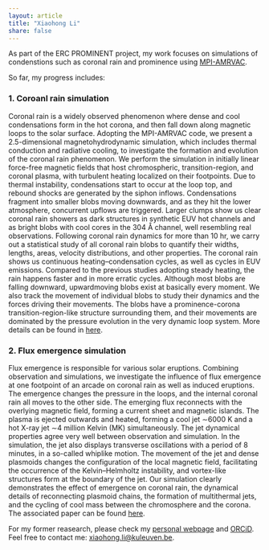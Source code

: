 ```yaml
---
layout: article
title: "Xiaohong Li"
share: false
---
```


As part of the ERC PROMINENT project, my work focuses on simulations of condenstions such as coronal rain and prominence using [MPI-AMRVAC](http://amrvac.org). 

So far, my progress includes:
### 1. Coroanl rain simulation  
Coronal rain is a widely observed phenomenon where dense and cool condensations form in the hot corona, and then fall down along magnetic loops to the solar surface. Adopting the MPI-AMRVAC code, we present a 2.5-dimensional magnetohydrodynamic simulation, which includes thermal conduction and radiative cooling, to investigate the formation and evolution of the coronal rain phenomenon. We perform the simulation in initially linear force-free magnetic fields that host chromospheric, transition-region, and coronal plasma, with turbulent heating localized on their footpoints. Due to thermal instability, condensations start to occur at the loop top, and rebound shocks are generated by the siphon inflows. Condensations fragment into smaller blobs moving downwards, and as they hit the lower atmosphere, concurrent upflows are triggered. Larger clumps show us clear coronal rain showers as dark structures in synthetic EUV hot channels and as bright blobs with cool cores in the 304 Å channel, well resembling real observations. Following coronal rain dynamics for more than 10 hr, we carry out a statistical study of all coronal rain blobs to quantify their widths, lengths, areas, velocity distributions, and other properties. The coronal rain shows us continuous heating–condensation cycles, as well as cycles in EUV emissions. Compared to the previous studies adopting steady heating, the rain happens faster and in more erratic cycles. Although most blobs are falling downward, upwardmoving blobs exist at basically every moment. We also track the movement of individual blobs to study their dynamics and the forces driving their movements. The blobs have a prominence-corona transition-region-like structure surrounding them, and their movements are dominated by the pressure evolution in the very dynamic loop system. More details can be found in [here](https://iopscience.iop.org/article/10.3847/1538-4357/ac41cd).

### 2. Flux emergence simulation
Flux emergence is responsible for various solar eruptions. Combining observation and simulations, we investigate the influence of flux emergence at one footpoint of an arcade on coronal rain as well as induced eruptions. The emergence changes the pressure in the loops, and the internal coronal rain all moves to the other side. The emerging flux reconnects with the overlying magnetic field, forming a current sheet and magnetic islands. The plasma is ejected outwards and heated, forming a cool jet ∼6000 K and a hot X-ray jet ∼4 million Kelvin (MK) simultaneously. The jet dynamical properties agree very well between observation and simulation. In the simulation, the jet also displays transverse oscillations with a period of 8 minutes, in a so-called whiplike motion. The movement of the jet and dense plasmoids changes the configuration of the local magnetic field, facilitating the occurrence of the Kelvin–Helmholtz instability, and vortex-like structures form at the boundary of the jet. Our simulation clearly demonstrates the effect of emergence on coronal rain, the dynamical details of reconnecting plasmoid chains, the formation of multithermal jets, and the cycling of cool mass between the chromosphere and the corona. The associated paper can be found [here](https://iopscience.iop.org/article/10.3847/2041-8213/acc9ba).


For my former reasearch, please check my [personal webpage](https://xiaohongli0122.github.io/) and [ORCiD](https://orcid.org/0000-0001-8164-5633). Feel free to contact me: [xiaohong.li@kuleuven.be](mailto:xiaohong.li@kuleuven.be).




